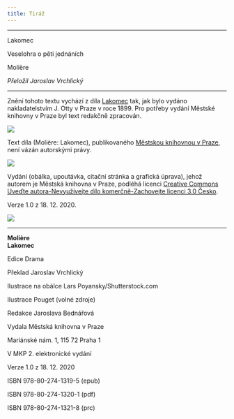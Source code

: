 ```yaml
---
title: Tiráž
---
```


***

Lakomec

Veselohra o pěti jednáních

Molière

_Přeložil Jaroslav Vrchlický_


***

Znění tohoto textu vychází z díla [Lakomec](https://aleph.nkp.cz/F/?func=direct&doc_number=002008500&local_base=CNB) tak, jak bylo vydáno nakladatelstvím J. Otty v Praze v roce 1899. Pro potřeby vydání Městské knihovny v Praze byl text redakčně zpracován.

![](../Images/image003.jpg)

Text díla (Molière: Lakomec), publikovaného [Městskou knihovnou v Praze](https://www.mlp.cz/cz/), není vázán autorskými právy.

![](../Images/image001.jpg)

Vydání (obálka, upoutávka, citační stránka a grafická úprava), jehož autorem je Městská knihovna v Praze, podléhá licenci [Creative Commons Uveďte autora-Nevyužívejte dílo komerčně-Zachovejte licenci 3.0 Česko](https://creativecommons.org/licenses/by-nc-sa/3.0/cz/).

Verze 1.0 z 18. 12. 2020.

  

![](../Images/image004.jpg)


***

**Molière  
Lakomec**

  

Edice Drama

Překlad Jaroslav Vrchlický

Ilustrace na obálce Lars Poyansky/Shutterstock.com

Ilustrace Pouget (volné zdroje)

Redakce Jaroslava Bednářová

  

Vydala Městská knihovna v Praze

Mariánské nám. 1, 115 72 Praha 1

  

V MKP 2. elektronické vydání

Verze 1.0 z 18. 12. 2020

  

ISBN 978-80-274-1319-5 (epub)

ISBN 978-80-274-1320-1 (pdf)

ISBN 978-80-274-1321-8 (prc)
